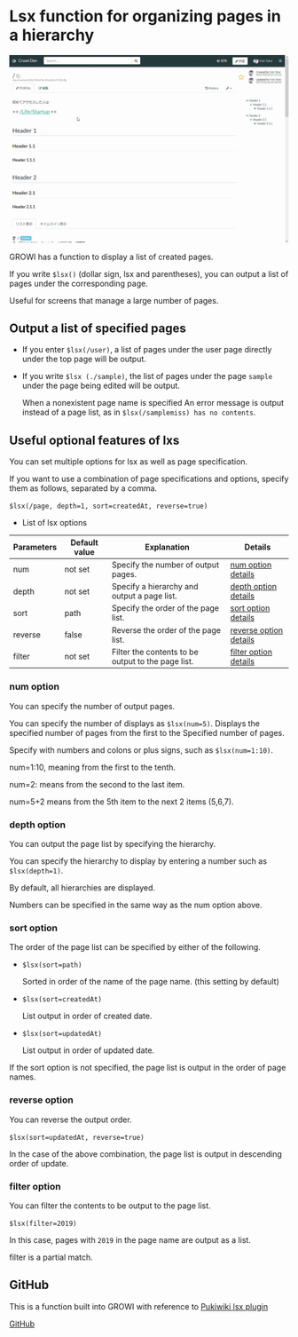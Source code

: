 # Lsx function for organizing pages in a hierarchy

![lsx](./images/lsx_gif.gif)

GROWI has a function to display a list of created pages.

If you write `$lsx()` (dollar sign, lsx and parentheses),
you can output a list of pages under the corresponding page.

Useful for screens that manage a large number of pages.

## Output a list of specified pages

- If you enter `$lsx(/user)`, a list of pages under the user page directly
under the top page will be output.

- If you write `$lsx (./sample)`, the list of pages
under the page `sample` under the page being edited will be output.

   When a nonexistent page name is specified
   An error message is output instead of a page list,
   as in `$lsx(/samplemiss) has no contents`.


## Useful optional features of lxs

You can set multiple options for lsx as well as page specification.

If you want to use a combination of page specifications and options,
specify them as follows, separated by a comma.

`$lsx(/page, depth=1, sort=createdAt, reverse=true)`


- List of lsx options

| Parameters    | Default value    |  Explanation   | Details |
| --- | --- | --- | --- |
|  num   |  not set   | Specify the number of output pages.| [num option details](#num-option) |
|  depth   |  not set   | Specify a hierarchy and output a page list.| [depth option details](#depth-option) |
|  sort   |  path   | Specify the order of the page list. | [sort option details](#sort-option) |
|  reverse   |  false   | Reverse the order of the page list.| [reverse option details](#reverse-option) |
|  filter   |  not set   | Filter the contents to be output to the page list. | [filter option details](#filter-option) |


### num option

You can specify the number of output pages.

You can specify the number of displays as `$lsx(num=5)`.
Displays the specified number of pages
from the first to the Specified number of pages.


Specify with numbers and colons or plus signs,
such as `$lsx(num=1:10)`.

num=1:10, meaning from the first to the tenth.

num=2: means from the second to the last item.

num=5+2 means from the 5th item to the next 2 items (5,6,7).


### depth option

You can output the page list by specifying the hierarchy.


You can specify the hierarchy to display by entering a number
such as `$lsx(depth=1)`.

By default, all hierarchies are displayed.

Numbers can be specified in the same way as the num option above.


### sort option
  
The order of the page list can be specified by either of the following.

- `$lsx(sort=path)`

  Sorted in order of the name of the page name. (this setting by default)


- `$lsx(sort=createdAt)`

  List output in order of created date.


- `$lsx(sort=updatedAt)`

  List output in order of updated date.


If the sort option is not specified,
the page list is output in the order of page names.


### reverse option

You can reverse the output order.


`$lsx(sort=updatedAt, reverse=true)`

In the case of the above combination,
the page list is output in descending order of update.


### filter option

You can filter the contents to be output to the page list.

`$lsx(filter=2019)`

In this case, pages with `2019` in the page name are output as a list.

filter is a partial match.


## GitHub

This is a function built into GROWI with reference to
[Pukiwiki lsx plugin](http://ukiya.sakura.ne.jp/index.php?PukiWiki%2F1.4%2F%E3%83%9E%E3%83%8B%E3%83%A5%E3%82%A2%E3%83%AB%2F%E3%83%97%E3%83%A9%E3%82%B0%E3%82%A4%E3%83%B3%2F%E7%8B%AC%E8%87%AA%E3%81%AB%E8%BF%BD%E5%8A%A0%E3%81%97%E3%81%9F%E3%82%82%E3%81%AE%2Flsx)


[GitHub](https://github.com/weseek/growi-plugin-lsx)

